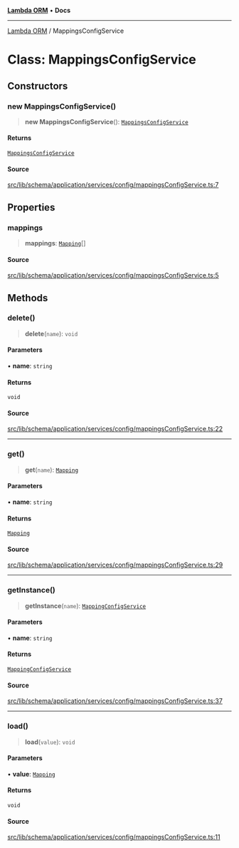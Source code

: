 [**Lambda ORM**](../README.md) • **Docs**

***

[Lambda ORM](../README.md) / MappingsConfigService

# Class: MappingsConfigService

## Constructors

### new MappingsConfigService()

> **new MappingsConfigService**(): [`MappingsConfigService`](MappingsConfigService.md)

#### Returns

[`MappingsConfigService`](MappingsConfigService.md)

#### Source

[src/lib/schema/application/services/config/mappingsConfigService.ts:7](https://github.com/lambda-orm/lambdaorm-base/blob/7ab89b6bcd2fea05971e688ab15feca3a500d972/src/lib/schema/application/services/config/mappingsConfigService.ts#L7)

## Properties

### mappings

> **mappings**: [`Mapping`](../interfaces/Mapping.md)[]

#### Source

[src/lib/schema/application/services/config/mappingsConfigService.ts:5](https://github.com/lambda-orm/lambdaorm-base/blob/7ab89b6bcd2fea05971e688ab15feca3a500d972/src/lib/schema/application/services/config/mappingsConfigService.ts#L5)

## Methods

### delete()

> **delete**(`name`): `void`

#### Parameters

• **name**: `string`

#### Returns

`void`

#### Source

[src/lib/schema/application/services/config/mappingsConfigService.ts:22](https://github.com/lambda-orm/lambdaorm-base/blob/7ab89b6bcd2fea05971e688ab15feca3a500d972/src/lib/schema/application/services/config/mappingsConfigService.ts#L22)

***

### get()

> **get**(`name`): [`Mapping`](../interfaces/Mapping.md)

#### Parameters

• **name**: `string`

#### Returns

[`Mapping`](../interfaces/Mapping.md)

#### Source

[src/lib/schema/application/services/config/mappingsConfigService.ts:29](https://github.com/lambda-orm/lambdaorm-base/blob/7ab89b6bcd2fea05971e688ab15feca3a500d972/src/lib/schema/application/services/config/mappingsConfigService.ts#L29)

***

### getInstance()

> **getInstance**(`name`): [`MappingConfigService`](MappingConfigService.md)

#### Parameters

• **name**: `string`

#### Returns

[`MappingConfigService`](MappingConfigService.md)

#### Source

[src/lib/schema/application/services/config/mappingsConfigService.ts:37](https://github.com/lambda-orm/lambdaorm-base/blob/7ab89b6bcd2fea05971e688ab15feca3a500d972/src/lib/schema/application/services/config/mappingsConfigService.ts#L37)

***

### load()

> **load**(`value`): `void`

#### Parameters

• **value**: [`Mapping`](../interfaces/Mapping.md)

#### Returns

`void`

#### Source

[src/lib/schema/application/services/config/mappingsConfigService.ts:11](https://github.com/lambda-orm/lambdaorm-base/blob/7ab89b6bcd2fea05971e688ab15feca3a500d972/src/lib/schema/application/services/config/mappingsConfigService.ts#L11)

